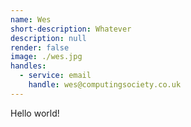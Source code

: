 ```yaml
---
name: Wes
short-description: Whatever
description: null
render: false
image: ./wes.jpg
handles:
  - service: email
    handle: wes@computingsociety.co.uk
---
```


Hello world!
